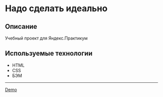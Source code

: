 # Надо сделать идеально

## Описание
Учебный проект для Яндекс.Практикум

## Используемые технологии
* HTML
* CSS
* БЭМ

-----
[Demo](https://nado-sdelat-idealno.nothingisreal.ru/)
